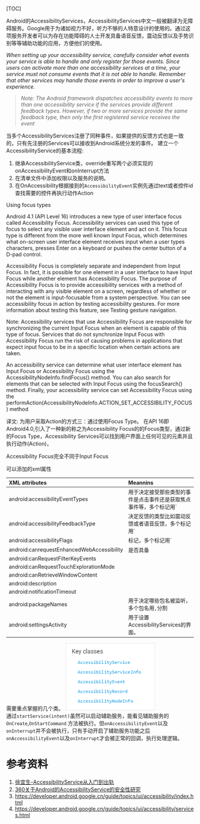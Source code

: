 [TOC]

Android的AccessibilityServices，AccessibilityServices中文一般被翻译为无障碍服务。Google用于为诸如视力不好，听力不够的人特意设计的使用的。通过这项服务开发者可以为存在功能障碍的人士开发具备语音反馈，震动反馈以及手势识别等等辅助功能的应用，方便他们的使用。

*When setting up your accessibility service, carefully consider what events your service is able to handle and only register for those events. Since users can activate more than one accessibility services at a time, your service must not consume events that it is not able to handle. Remember that other services may handle those events in order to improve a user's experience.*

> *Note: The Android framework dispatches accessibility events to more than one accessibility service if the services provide different feedback types. However, if two or more services provide the same feedback type, then only the first registered service receives the event*

当多个AccessibilityServices注册了同种事件，如果提供的反馈方式也是一致的，只有先注册的Services可以接收到Android系统分发的事件。
建立一个AccessibilityService的基本流程:
1. 继承AccessibilityService类，override重写两个必须实现的onAccessibilityEvent和onInterrupt方法
2. 在清单文件中添加权限以及服务的说明。
3. 在OnAccessibility根据接到的`AccessibilityEvent`实例先通过text或者控件id查找需要的控件再执行动作Action

Using focus types

Android 4.1 (API Level 16) introduces a new type of user interface focus called Accessibility Focus. Accessibility services can used this type of focus to select any visible user interface element and act on it. This focus type is different from the more well known Input Focus, which determines what on-screen user interface element receives input when a user types characters, presses Enter on a keyboard or pushes the center button of a D-pad control.

Accessibility Focus is completely separate and independent from Input Focus. In fact, it is possible for one element in a user interface to have Input Focus while another element has Accessibility Focus. The purpose of Accessibility Focus is to provide accessibility services with a method of interacting with any visible element on a screen, regardless of whether or not the element is input-focusable from a system perspective. You can see accessibility focus in action by testing accessibility gestures. For more information about testing this feature, see Testing gesture navigation.

Note: Accessibility services that use Accessibility Focus are responsible for synchronizing the current Input Focus when an element is capable of this type of focus. Services that do not synchronize Input Focus with Accessibility Focus run the risk of causing problems in applications that expect input focus to be in a specific location when certain actions are taken.

An accessibility service can determine what user interface element has Input Focus or Accessibility Focus using the AccessibilityNodeInfo.findFocus() method. You can also search for elements that can be selected with Input Focus using the focusSearch() method. Finally, your accessibility service can set Accessibility Focus using the performAction(AccessibilityNodeInfo.ACTION_SET_ACCESSIBILITY_FOCUS) method

译文:
为用户采取Action的方式三：通过使用Focus Type。
在API 16即Android4.0,引入了一种新的称之为Accessibility Focus的的Focus类型，通过新的Focus Type，Accessibility Services可以找到用户界面上任何可见的元素并且执行动作(Action)，

Accessibility Focus完全不同于Input Focus

可以添加的xml属性

| XML attributes | Meannins |
|:---|:--|
| android:accessibilityEventTypes | 用于决定接受那些类型的事件是点击事件还是获取焦点事件等，多个标记用`|`分割
| android:accessibilityFeedbackType | 决定反馈的类型比如震动反馈或者语音反馈，多个标记用`|`分割
| android:accessibilityFlags | 标记，多个标记用`|`分割
| android:canrequestEnhancedWebAccessibility | 是否具备
| android:canRequestFilterKeyEvents | 
| android:canRequestTouchExplorationMode | 
| android:canRetrieveWindowContent |
| android:description 	| 
| android:notificationTimeout |
| android:packageNames 	| 用于决定哪些包名被监听，多个包名用`,`分割
| android:settingsActivity | 用于设置AccessibilityServices的界面。

需要重点掌握的几个类。
![20170105210827.png](../../../../../Pictures/201701/20170105210827.png)  
通过`startService(intent)`虽然可以启动辅助服务，能看见辅助服务的`OnCreate`,`OnStartCommand` 方法被执行。但`onAccessibilityEvent`以及`onInterrupt`并不会被执行，只有手动开启了辅助服务功能之后`onAccessibilityEvent`以及`onInterrupt`才会被正常的回调，执行处理逻辑。

# 参考资料

1. [徐宜生-AccessibilityService从入门到出轨](http://www.myzaker.com/article/586653e51bc8e0a341000001/)
2. [360关于Android的AccessibilityService的安全性研究](http://www.freebuf.com/articles/terminal/114045.html)
3. https://developer.android.google.cn/guide/topics/ui/accessibility/index.html
4. https://developer.android.google.cn/guide/topics/ui/accessibility/services.html